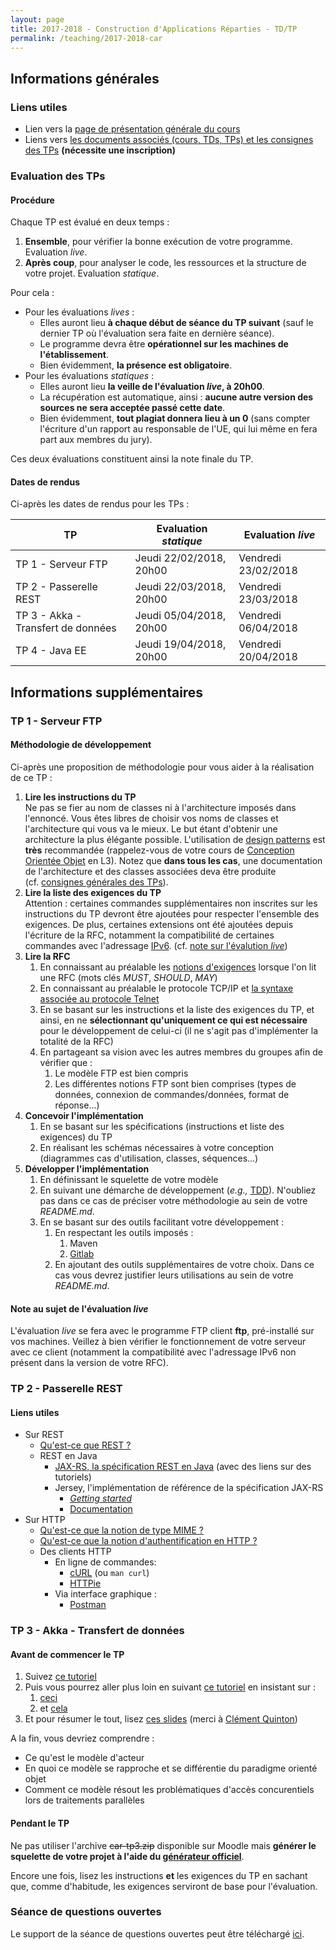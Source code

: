 ```yaml
---
layout: page
title: 2017-2018 - Construction d'Applications Réparties - TD/TP 
permalink: /teaching/2017-2018-car
---
```


## Informations générales

### Liens utiles

- Lien vers la [page de présentation générale du cours](http://www.fil.univ-lille1.fr/portail/index.php?dipl=MInfo&sem=S8&ue=CAR&label=P)
- Liens vers [les documents associés (cours, TDs, TPs) et les consignes des TPs](http://moodle.univ-lille1.fr/course/view.php?id=346) **(nécessite une inscription)**

### Evaluation des TPs

#### Procédure

Chaque TP est évalué en deux temps :

1. **Ensemble**, pour vérifier la bonne exécution de votre programme. Evaluation _live_.
2. **Après coup**, pour analyser le code, les ressources et la structure de votre projet. Evaluation _statique_.

Pour cela :
- Pour les évaluations _lives_ :
    - Elles auront lieu **à chaque début de séance du TP suivant** (sauf le dernier TP où l'évaluation sera faite en dernière séance).
    - Le programme devra être **opérationnel sur les machines de l'établissement**.
    - Bien évidemment, **la présence est obligatoire**.
- Pour les évaluations _statiques_ :
    - Elles auront lieu **la veille de l'évaluation _live_, à 20h00**.
    - La récupération est automatique, ainsi : **aucune autre version des sources ne sera acceptée passé cette date**.
    -  Bien évidemment, **tout plagiat donnera lieu à un 0** (sans compter l'écriture d'un rapport au responsable de l'UE, qui lui même en fera part aux membres du jury).

Ces deux évaluations constituent ainsi la note finale du TP.

#### Dates de rendus

Ci-après les dates de rendus pour les TPs :

TP                                  | Evaluation _statique_   | Evaluation _live_
----------------------------------- | ----------------------- | -------------------
TP 1 - Serveur FTP                  | Jeudi 22/02/2018, 20h00 | Vendredi 23/02/2018
TP 2 - Passerelle REST              | Jeudi 22/03/2018, 20h00 | Vendredi 23/03/2018
TP 3 - Akka - Transfert de données  | Jeudi 05/04/2018, 20h00 | Vendredi 06/04/2018
TP 4 - Java EE                      | Jeudi 19/04/2018, 20h00 | Vendredi 20/04/2018

## Informations supplémentaires

### TP 1 - Serveur FTP

#### Méthodologie de développement

Ci-après une proposition de méthodologie pour vous aider à la réalisation de ce TP :

1. **Lire les instructions du TP**  
    Ne pas se fier au nom de classes ni à l'architecture imposés dans l'ennoncé. Vous êtes libres de choisir vos noms de classes et l'architecture qui vous va le mieux. Le but étant d'obtenir une architecture la plus élégante possible. L'utilisation de [design patterns](https://en.wikipedia.org/wiki/Design_Patterns) est **très** recommandée (rappelez-vous de votre cours de [Conception Orientée Objet](http://portail.fil.univ-lille1.fr/portail/index.php?dipl=L&sem=S5&ue=COO&label=Pr%C3%A9sentation) en L3). Notez que **dans tous les cas**, une documentation de l'architecture et des classes associées deva être produite (cf. [consignes générales des TPs](http://moodle.univ-lille1.fr/course/view.php?id=346)).
2. **Lire la liste des exigences du TP**  
    Attention : certaines commandes supplémentaires non inscrites sur les instructions du TP devront être ajoutées pour respecter l'ensemble des exigences. De plus, certaines extensions ont été ajoutées depuis l'écriture de la RFC, notamment la compatibilité de certaines commandes avec l'adressage [IPv6](https://en.wikipedia.org/wiki/IPv6_address). (cf. [note sur l'évalution _live_](#tp1-live-eval-note))
3. **Lire la RFC**
    1. En connaissant au préalable les [notions d'exigences](https://www.ietf.org/rfc/rfc2119.txt) lorsque l'on lit une RFC (mots clés _MUST_, _SHOULD_, _MAY_)
    2. En connaissant au préalable le protocole TCP/IP et [la syntaxe associée au protocole Telnet](https://tools.ietf.org/rfc/rfc854.txt)
    3. En se basant sur les instructions et la liste des exigences du TP, et ainsi, en ne **sélectionnant qu'uniquement ce qui est nécessaire** pour le développement de celui-ci (il ne s'agit pas d'implémenter la totalité de la RFC)
    4. En partageant sa vision avec les autres membres du groupes afin de vérifier que :
        1. Le modèle FTP est bien compris
        2. Les différentes notions FTP sont bien comprises (types de données, connexion de commandes/données, format de réponse...)
4. **Concevoir l'implémentation**
    1. En se basant sur les spécifications (instructions et liste des exigences) du TP
    2. En réalisant les schémas nécessaires à votre conception (diagrammes cas d'utilisation, classes, séquences...)
5. **Développer l'implémentation**
    1. En définissant le squelette de votre modèle
    2. En suivant une démarche de développement (_e.g.,_ [TDD](https://en.wikipedia.org/wiki/Test-driven_development)). N'oubliez pas dans ce cas de préciser votre méthodologie au sein de votre _README.md_.
    3. En se basant sur des outils facilitant votre développement :
        1. En respectant les outils imposés :
            1. Maven
            2. [Gitlab](http://gitlab-etu.fil.univ-lille1.fr)
        2. En ajoutant des outils supplémentaires de votre choix. Dans ce cas vous devrez justifier leurs utilisations au sein de votre _README.md_.

#### Note au sujet de l'évaluation _live_

L'évaluation _live_ se fera avec le programme FTP client **ftp**, pré-installé sur vos machines. Veillez à bien vérifier le fonctionnement de votre serveur avec ce client (notamment la compatibilité avec l'adressage IPv6 non présent dans la version de votre RFC).

### TP 2 - Passerelle REST

#### Liens utiles

- Sur REST
    - [Qu'est-ce que REST ?](https://fr.wikipedia.org/wiki/Representational_state_transfer)
    - REST en Java
        - [JAX-RS, la spécification REST en Java](https://en.wikipedia.org/wiki/Java_API_for_RESTful_Web_Services) (avec des liens sur des tutoriels) 
        - Jersey, l'implémentation de référence de la spécification JAX-RS
            - [_Getting started_](https://jersey.github.io/documentation/latest/getting-started.html)
            - [Documentation](https://jersey.github.io/documentation/latest/index.html)
- Sur HTTP
    - [Qu'est-ce que la notion de type MIME ?](https://fr.wikipedia.org/wiki/Type_MIME)
    - [Qu'est-ce que la notion d'authentification en HTTP ?](https://fr.wikipedia.org/wiki/Authentification_HTTP)
    - Des clients HTTP
        - En ligne de commandes: 
            - [cURL](https://curl.haxx.se/docs/httpscripting.html) (ou `man curl`)
            - [HTTPie](https://httpie.org/)
        - Via interface graphique :
            - [Postman](https://www.getpostman.com/)

### TP 3 - Akka - Transfert de données

#### Avant de commencer le TP

1. Suivez [ce tutoriel](https://developer.lightbend.com/guides/akka-quickstart-java/)
2. Puis vous pourrez aller plus loin en suivant [ce tutoriel](https://doc.akka.io/docs/akka/2.5/guide/introduction.html) en insistant sur :
    1. [ceci](https://doc.akka.io/docs/akka/current/guide/actors-motivation.html)
    2. et [cela](https://doc.akka.io/docs/akka/current/guide/actors-intro.html)
3. Et pour résumer le tout, lisez [ces slides](http://researchers.lille.inria.fr/abourdon/courses/car/akka.pdf) (merci à [Clément Quinton](https://pro.univ-lille.fr/clement-quinton))

A la fin, vous devriez comprendre :

- Ce qu'est le modèle d'acteur
- En quoi ce modèle se rapproche et se différentie du paradigme orienté objet
- Comment ce modèle résout les problématiques d'accès concurentiels lors de traitements parallèles

#### Pendant le TP

Ne pas utiliser l'archive ~~car-tp3.zip~~ disponible sur Moodle mais **générer le squelette de votre projet à l'aide du [générateur officiel](https://developer.lightbend.com/start/?group=akka&project=akka-quickstart-java)**.

Encore une fois, lisez les instructions **et** les exigences du TP en sachant que, comme d'habitude, les exigences serviront de base pour l'évaluation.

### Séance de questions ouvertes

Le support de la séance de questions ouvertes peut être téléchargé [ici](/teaching/2017-2018-car-open-questions.pdf).